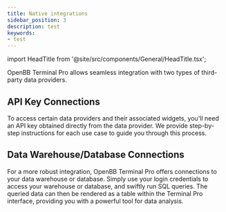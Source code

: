 ```yaml
---
title: Native integrations
sidebar_position: 3
description: test
keywords:
- test
---
```


import HeadTitle from '@site/src/components/General/HeadTitle.tsx';

<HeadTitle title="Native Integrations | OpenBB Terminal Pro Docs" />

OpenBB Terminal Pro allows seamless integration with two types of third-party data providers.

## API Key Connections

To access certain data providers and their associated widgets, you'll need an API key obtained directly from the data provider. We provide step-by-step instructions for each use case to guide you through this process.

## Data Warehouse/Database Connections

For a more robust integration, OpenBB Terminal Pro offers connections to your data warehouse or database. Simply use your login credentials to access your warehouse or database, and swiftly run SQL queries. The queried data can then be rendered as a table within the Terminal Pro interface, providing you with a powerful tool for data analysis.
